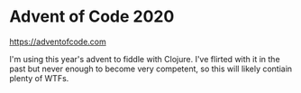 # Advent of Code 2020

https://adventofcode.com

I'm using this year's advent to fiddle with Clojure. 
I've flirted with it in the past but never enough to become very competent, so this will likely contiain plenty of WTFs.

